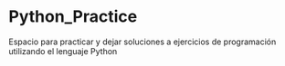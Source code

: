 # Python_Practice
Espacio para practicar y dejar soluciones a ejercicios de programación utilizando el lenguaje Python

